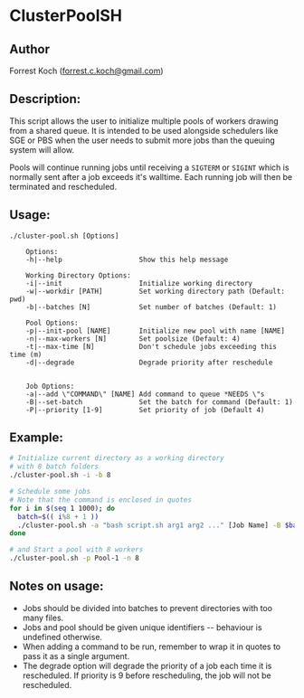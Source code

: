 # ClusterPoolSH
## Author
Forrest Koch (forrest.c.koch@gmail.com)

## Description:
This script allows the user to initialize multiple pools of workers drawing from a shared queue.  It is intended to be used alongside schedulers like SGE or PBS when the user needs to submit more jobs than the queuing system will allow.  

Pools will continue running jobs until receiving a `SIGTERM` or `SIGINT` which is normally sent after a job exceeds it's walltime.  Each running job will then be terminated and rescheduled.

## Usage:
```
./cluster-pool.sh [Options]
    
    Options:
    -h|--help                   Show this help message
    
    Working Directory Options:
    -i|--init                   Initialize working directory 
    -w|--workdir [PATH]         Set working directory path (Default: pwd)
    -b|--batches [N]            Set number of batches (Default: 1)
    
    Pool Options:
    -p|--init-pool [NAME]       Initialize new pool with name [NAME]
    -n|--max-workers [N]        Set poolsize (Default: 4)
    -t|--max-time [N]           Don't schedule jobs exceeding this time (m)
    -d|--degrade                Degrade priority after reschedule
   
   
    Job Options:
    -a|--add \"COMMAND\" [NAME] Add command to queue *NEEDS \"s
    -B|--set-batch              Set the batch for command (Default: 1) 
    -P|--priority [1-9]         Set priority of job (Default 4)
```
## Example:
```bash
# Initialize current directory as a working directory
# with 8 batch folders
./cluster-pool.sh -i -b 8

# Schedule some jobs
# Note that the command is enclosed in quotes
for i in $(seq 1 1000); do
  batch=$(( i%8 + 1 ))
  ./cluster-pool.sh -a "bash script.sh arg1 arg2 ..." [Job Name] -B $batch
done

# and Start a pool with 8 workers
./cluster-pool.sh -p Pool-1 -n 8
```

## Notes on usage:
- Jobs should be divided into batches to prevent directories with too many files.
- Jobs and pool should be given unique identifiers -- behaviour is undefined otherwise.
- When adding a command to be run, remember to wrap it in quotes to pass it as a single argument.
- The degrade option will degrade the priority of a job each time it is rescheduled.  If priority is 9 before rescheduling, the job will not be rescheduled.
